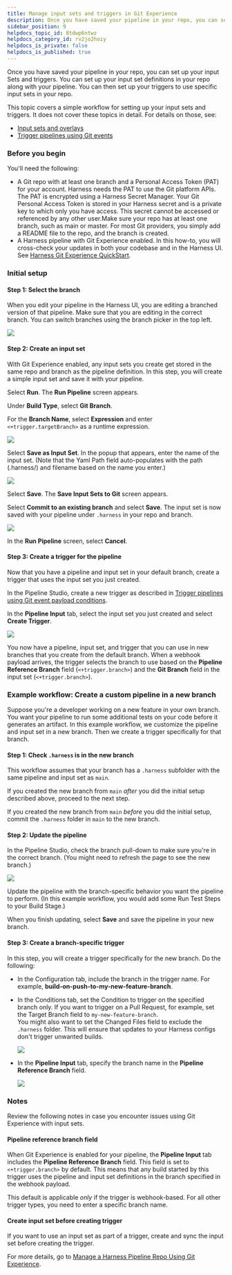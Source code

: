 ```yaml
---
title: Manage input sets and triggers in Git Experience
description: Once you have saved your pipeline in your repo, you can set up your input sets and triggers.
sidebar_position: 9
helpdocs_topic_id: 8tdwp6ntwz
helpdocs_category_id: rv2jo2hoiy
helpdocs_is_private: false
helpdocs_is_published: true
---
```


Once you have saved your pipeline in your repo, you can set up your input Sets and triggers. You can set up your input set definitions in your repo along with your pipeline. You can then set up your triggers to use specific input sets in your repo.

This topic covers a simple workflow for setting up your input sets and triggers. It does not cover these topics in detail. For details on those, see:

* [Input sets and overlays](../pipelines/input-sets)
* [Trigger pipelines using Git events](/docs/platform/triggers/triggering-pipelines/)

### Before you begin

You'll need the following:

* A Git repo with at least one branch and a Personal Access Token (PAT) for your account. Harness needs the PAT to use the Git platform APIs. The PAT is encrypted using a Harness Secret Manager. Your Git Personal Access Token is stored in your Harness secret and is a private key to which only you have access. This secret cannot be accessed or referenced by any other user.Make sure your repo has at least one branch, such as main or master. For most Git providers, you simply add a README file to the repo, and the branch is created.
* A Harness pipeline with Git Experience enabled. In this how-to, you will cross-check your updates in both your codebase and in the Harness UI. See [Harness Git Experience QuickStart](configure-git-experience-for-harness-entities.md).

### Initial setup

#### Step 1: Select the branch

When you edit your pipeline in the Harness UI, you are editing a branched version of that pipeline. Make sure that you are editing in the correct branch. You can switch branches using the branch picker in the top left.

![](./static/manage-input-sets-in-simplified-git-experience-06.png)

#### Step 2: Create an input set

With Git Experience enabled, any input sets you create get stored in the same repo and branch as the pipeline definition. In this step, you will create a simple input set and save it with your pipeline.

Select **Run**. The **Run Pipeline** screen appears.

Under **Build Type**, select **Git Branch**.

For the **Branch Name**, select **Expression** and enter `<+trigger.targetBranch>` as a runtime expression.

![](./static/manage-input-sets-in-simplified-git-experience-07.png)

Select **Save as Input Set**. In the popup that appears, enter the name of the input set. (Note that the Yaml Path field auto-populates with the path (.harness/) and filename based on the name you enter.)

![](./static/manage-input-sets-in-simplified-git-experience-08.png)

Select **Save**. The **Save Input Sets to Git** screen appears.

Select **Commit to an existing branch** and select **Save**. The input set is now saved with your pipeline under `.harness` in your repo and branch.

![](./static/manage-input-sets-in-simplified-git-experience-09.png)

In the **Run Pipeline** screen, select **Cancel**.

#### Step 3: Create a trigger for the pipeline

Now that you have a pipeline and input set in your default branch, create a trigger that uses the input set you just created.

In the Pipeline Studio, create a new trigger as described in [Trigger pipelines using Git event payload conditions](/docs/platform/triggers/triggering-pipelines/).

In the **Pipeline Input** tab, select the input set you just created and select **Create Trigger**.

![](./static/manage-input-sets-in-simplified-git-experience-10.png)

You now have a pipeline, input set, and trigger that you can use in new branches that you create from the default branch. When a webhook payload arrives, the trigger selects the branch to use based on the **Pipeline Reference Branch** field (`<+trigger.branch>`) and the **Git Branch** field in the input set (`<+trigger.branch>`).

### Example workflow: Create a custom pipeline in a new branch

Suppose you're a developer working on a new feature in your own branch. You want your pipeline to run some additional tests on your code before it generates an artifact. In this example workflow, we customize the pipeline and input set in a new branch. Then we create a trigger specifically for that branch.

#### Step 1: Check `.harness` is in the new branch

This workflow assumes that your branch has a `.harness` subfolder with the same pipeline and input set as `main`.

If you created the new branch from `main` *after* you did the initial setup described above, proceed to the next step.

If you created the new branch from `main` *before* you did the initial setup, commit the `.harness` folder in `main` to the new branch.

#### Step 2: Update the pipeline

In the Pipeline Studio, check the branch pull-down to make sure you're in the correct branch. (You might need to refresh the page to see the new branch.)

![](./static/manage-input-sets-in-simplified-git-experience-11.png)

Update the pipeline with the branch-specific behavior you want the pipeline to perform. (In this example workflow, you would add some Run Test Steps to your Build Stage.)

When you finish updating, select **Save** and save the pipeline in your new branch.

#### Step 3: Create a branch-specific trigger

In this step, you will create a trigger specifically for the new branch. Do the following:

* In the Configuration tab, include the branch in the trigger name. For example, **build-on-push-to-my-new-feature-branch**.
* In the Conditions tab, set the Condition to trigger on the specified branch only. If you want to trigger on a Pull Request, for example, set the Target Branch field to `my-new-feature-branch`.  
You might also want to set the Changed Files field to exclude the `.harness` folder. This will ensure that updates to your Harness configs don't trigger unwanted builds.

  ![](./static/manage-input-sets-in-simplified-git-experience-12.png)

* In the **Pipeline Input** tab, specify the branch name in the **Pipeline Reference Branch** field.
  
  ![](./static/manage-input-sets-in-simplified-git-experience-13.png)

### Notes

Review the following notes in case you encounter issues using Git Experience with input sets.

#### Pipeline reference branch field

When Git Experience is enabled for your pipeline, the **Pipeline Input** tab includes the **Pipeline Reference Branch** field. This field is set to `<+trigger.branch>` by default. This means that any build started by this trigger uses the pipeline and input set definitions in the branch specified in the webhook payload.

This default is applicable *only* if the trigger is webhook-based. For all other trigger types, you need to enter a specific branch name.

#### Create input set before creating trigger

If you want to use an input set as part of a trigger, create and sync the input set before creating the trigger.

For more details, go to [Manage a Harness Pipeline Repo Using Git Experience](manage-a-harness-pipeline-repo-using-git-experience.md).
